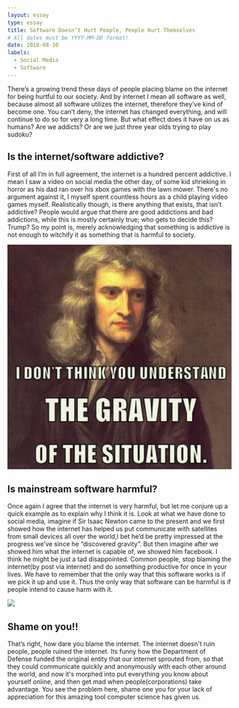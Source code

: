 ```yaml
---
layout: essay
type: essay
title: Software Doesn’t Hurt People, People Hurt Themselves 
# All dates must be YYYY-MM-DD format!
date: 2018-08-30
labels:
  - Social Media
  - Software
---
```




There’s a growing trend these days of people placing blame on the internet for being hurtful to our society. And by internet I mean all software as well, because almost all software utilizes the internet, therefore they’ve kind of become one. You can’t deny, the internet has changed everything, and will continue to do so for very a long time. But what effect does it have on us as humans? Are we addicts? Or are we just three year olds trying to play sudoku?

## Is the internet/software addictive?
First of all I’m in full agreement, the internet is a hundred percent addictive. I mean I saw a video on social media the other day, of some kid shrieking in horror as his dad ran over his xbox games with the lawn mower.  There's no argument against it, I myself spent countless hours as a child playing video games myself. Realistically though, is there anything that exists, that isn’t addictive? People would argue that there are good addictions and bad addictions, while this is mostly certainly true; who gets to decide this? Trump?  So my point is, merely acknowledging that something is addictive is not enough to witchify it as something that is harmful to society.

<img class="ui medium left floated rounded image" src="../images/isac2.png">

## Is mainstream software harmful? 
Once again I agree that the internet is very harmful, but let me conjure up a quick example as to explain why I think it is.  Look at what we have done to social media, imagine if Sir Isaac Newton came to the present and we first showed how the internet has helped us put communicate with satellites from small devices all over the world,I bet he’d be pretty impressed at the progress we’ve since he “discovered gravity”. But then imagine after we showed him what the internet is capable of, we showed him facebook.  I think he might be just a tad disappointed. Common people, stop blaming the internet(by post via internet) and do something productive for once in your lives.  We have to remember that the only way that this software works is if we pick it up and use it.  Thus the only way that software can be harmful is if people intend to cause harm with it. 

<img class="ui image" src="{{ site.baseurl }}/images/vader.jpeg">

## Shame on you!!
That’s right, how dare you blame the internet. The internet doesn't ruin people, people ruined the internet.  Its funny how the Department of Defense funded the original entity that our internet sprouted from, so that they could  communicate quickly and anonymously with each other around the world, and now it's morphed into put everything you know about yourself online, and then get mad when people(corporations) take advantage. You see the problem here, shame one you for your lack of appreciation for this amazing tool computer science has given us.


